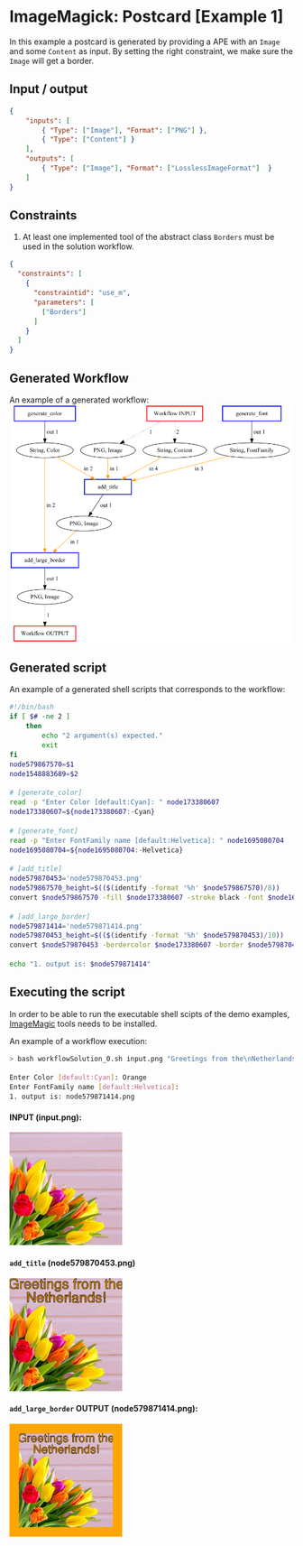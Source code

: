 # ImageMagick: Postcard [Example 1]

In this example a postcard is generated by providing a APE with an `Image` and some `Content` as input. By setting the right constraint, we make sure the `Image` will get a border.

## Input / output

```json
{
	"inputs": [
		{ "Type": ["Image"], "Format": ["PNG"] },
		{ "Type": ["Content"] }
	],
	"outputs": [
		{ "Type": ["Image"], "Format": ["LosslessImageFormat"]  }
	]
}
```

## Constraints

1) At least one implemented tool of the abstract class `Borders` must be used in the solution workflow.

```json
{
  "constraints": [
    {
      "constraintid": "use_m",
      "parameters": [
        ["Borders"]
      ]
    }
  ]
}

```

## Generated Workflow
An example of a generated workflow:
<img src="Workflows/SolutionNo_0_length_4.png" width="500">

## Generated script
An example of a generated shell scripts that corresponds to the workflow:
```bash
#!/bin/bash
if [ $# -ne 2 ]
	then
		echo "2 argument(s) expected."
		exit
fi
node579867570=$1
node1548883689=$2

# [generate_color]
read -p "Enter Color [default:Cyan]: " node173380607
node173380607=${node173380607:-Cyan}

# [generate_font]
read -p "Enter FontFamily name [default:Helvetica]: " node1695080704
node1695080704=${node1695080704:-Helvetica}

# [add_title]
node579870453='node579870453.png'
node579867570_height=$(($(identify -format '%h' $node579867570)/8))
convert $node579867570 -fill $node173380607 -stroke black -font $node1695080704 -pointsize $node579867570_height -gravity north -annotate 0 "$node1548883689" $node579870453

# [add_large_border]
node579871414='node579871414.png'
node579870453_height=$(($(identify -format '%h' $node579870453)/10))
convert $node579870453 -bordercolor $node173380607 -border $node579870453_height $node579871414

echo "1. output is: $node579871414"
```

## Executing the script

In order to be able to run the executable shell scipts of the demo examples, [ImageMagic](https://imagemagick.org/index.php) tools needs to be installed.

An example of a workflow execution:
```bash
> bash workflowSolution_0.sh input.png "Greetings from the\nNetherlands!"

Enter Color [default:Cyan]: Orange
Enter FontFamily name [default:Helvetica]:
1. output is: node579871414.png
```

#### INPUT (input.png):
<img src="Implementations/input.png" width="200">

#### `add_title` (node579870453.png)
<img src="Implementations/node579870453.png" width="200">

#### `add_large_border` OUTPUT (node579871414.png):
<img src="Implementations/node579871414.png" width="200">
